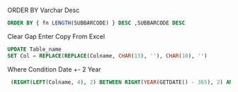 
ORDER BY Varchar  Desc
```sql
ORDER BY { fn LENGTH(SUBBARCODE) } DESC ,SUBBARCODE DESC

```


Clear Gap Enter Copy From Excel
```sql
UPDATE Table_name
SET Col = REPLACE(REPLACE(Colname, CHAR(13), ''), CHAR(10), '')
```


Where Condition Date +- 2 Year
```sql
 (RIGHT(LEFT(Colname, 4), 2) BETWEEN RIGHT(YEAR(GETDATE() - 365), 2) AND RIGHT(YEAR(GETDATE()), 2))
```
